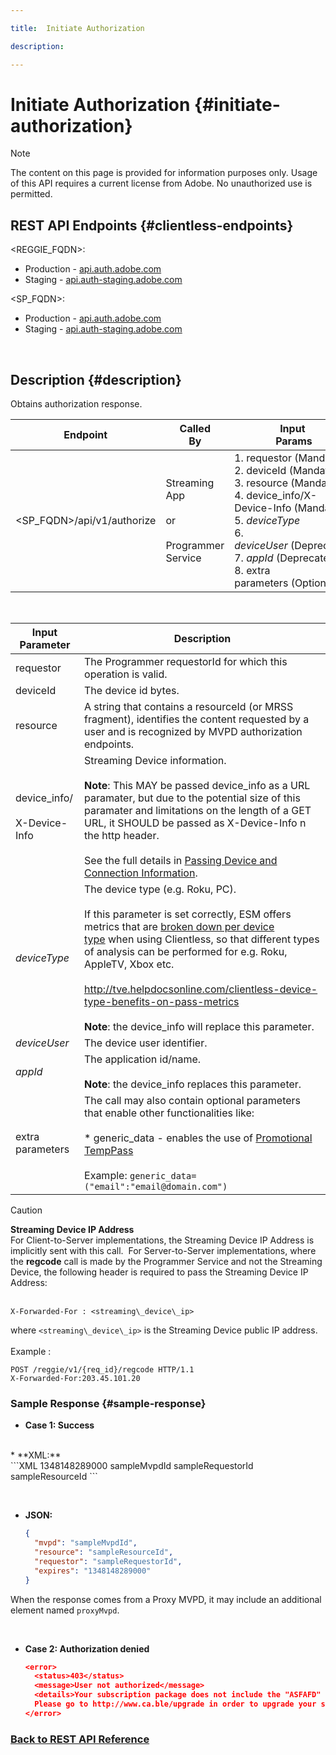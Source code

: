 ```yaml
---

title:  Initiate Authorization

description:

---
```


# Initiate Authorization {#initiate-authorization}

>[!NOTE] 
>
>The content on this page is provided for information purposes only. Usage of this API requires a current license from Adobe. No unauthorized use is permitted.

## REST API Endpoints {#clientless-endpoints}

<REGGIE_FQDN>:

* Production - [api.auth.adobe.com](http://api.auth.adobe.com/)
* Staging - [api.auth-staging.adobe.com](http://api.auth-staging.adobe.com/)

<SP_FQDN>:

* Production - [api.auth.adobe.com](http://api.auth.adobe.com/)
* Staging - [api.auth-staging.adobe.com](http://api.auth-staging.adobe.com/)

</br>

## Description {#description}

Obtains authorization response. 

| Endpoint | Called  </br>By | Input   </br>Params | HTTP  </br>Method | Response | HTTP  </br>Response |
| --- | --- | --- | --- | --- | --- |
| <SP_FQDN>/api/v1/authorize | Streaming App</br></br>or</br></br>Programmer Service | 1.  requestor (Mandatory)</br>2.  deviceId (Mandatory)</br>3.  resource (Mandatory)</br>4.  device_info/X-Device-Info (Mandatory)</br>5.  _deviceType_</br>6.  _deviceUser_ (Deprecated)</br>7.  _appId_ (Deprecated)</br>8.  extra parameters (Optional) | GET | XML or JSON containing authorization details or error details if unsuccessful. See samples below. | 200 - Success  </br>403 - No Success |

</br>

  
| Input Parameter | Description |
| --- | --- |
| requestor | The Programmer requestorId for which this operation is valid. |
| deviceId | The device id bytes. |
| resource | A string that contains a resourceId (or MRSS fragment), identifies the content requested by a user and is recognized by MVPD authorization endpoints. |
| device_info/</br></br>X-Device-Info | Streaming Device information.</br></br>**Note**: This MAY be passed device_info as a URL paramater, but due to the potential size of this paramater and limitations on the length of a GET URL, it SHOULD be passed as X-Device-Info n the http header. </br></br>See the full details in [Passing Device and Connection Information](http://tve.helpdocsonline.com/passing-device-information). |
| _deviceType_ | The device type (e.g. Roku, PC).</br></br>If this parameter is set correctly, ESM offers metrics that are [broken down per device type](http://tve.helpdocsonline.com/esm-overview$clientless_device_type) when using Clientless, so that different types of analysis can be performed for e.g. Roku, AppleTV, Xbox etc.</br></br>http://tve.helpdocsonline.com/clientless-device-type-benefits-on-pass-metrics</br></br>**Note**: the device_info will replace this parameter. |
| _deviceUser_ | The device user identifier. |
| _appId_ | The application id/name. </br></br>**Note**: the device_info replaces this parameter. |
| extra parameters | The call may also contain optional parameters that enable other functionalities like:</br></br>* generic_data - enables the use of [Promotional TempPass](https://tve.helpdocsonline.com/promotional-temp-pass)</br></br>Example: `generic_data=("email":"email@domain.com")` |

>[!CAUTION]
>
>**Streaming Device IP Address**</br>
>For Client-to-Server implementations, the Streaming Device IP Address is implicitly sent with this call.  For Server-to-Server implementations, where the **regcode** call is made by the Programmer Service and not the Streaming Device, the following header is required to pass the Streaming Device IP Address:</br></br>
>
>```
>X-Forwarded-For : <streaming\_device\_ip>
>```
>
>where `<streaming\_device\_ip>` is the Streaming Device public IP address.</br></br>
>Example :</br>
>
>```
>POST /reggie/v1/{req_id}/regcode HTTP/1.1
>X-Forwarded-For:203.45.101.20
>```
>


### Sample Response {#sample-response}

* **Case 1: Success**
</br>
  * **XML:**
  </br>
    ```XML
    <?xml version="1.0" encoding="UTF-8" standalone="yes"?>
    <authorization>
    <expires>1348148289000</expires>
    <mvpd>sampleMvpdId</mvpd>
    <requestor>sampleRequestorId</requestor>
    <resource>sampleResourceId</resource>
    </authorization>
    ```

   

  * **JSON:**

    ```JSON
    {
      "mvpd": "sampleMvpdId",
      "resource": "sampleResourceId",
      "requestor": "sampleRequestorId",
      "expires": "1348148289000"
    }
    ```

  When the response comes from a Proxy MVPD, it may include an additional element named `proxyMvpd`. 

 

* **Case 2: Authorization denied**


  ```JSON 
  <error>
    <status>403</status>
    <message>User not authorized</message>
    <details>Your subscription package does not include the "ASFAFD" channel.
    Please go to http://www.ca.ble/upgrade in order to upgrade your subscription.</details>
  </error>
  ```

### [Back to REST API Reference](http://tve.helpdocsonline.com/rest-api-reference)

